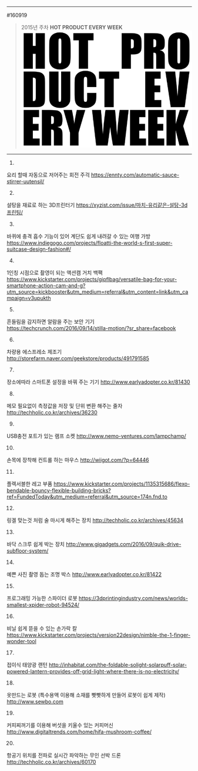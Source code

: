 
---  
#160919  
> 2015년 주차 **HOT PRODUCT EVERY WEEK**  
> ![pic](../image/MAIN.png)  

---  

1.
요리 할때 자동으로 저어주는 회전 주걱
https://ennty.com/automatic-sauce-stirrer-uutensil/

2.
설탕을 재료로 하는 3D프린터기
https://xyzist.com/issue/마치-유리같은-설탕-3d프린팅/

3.
바퀴에 충격 흡수 기능이 있어 계단도 쉽게 내려갈 수 있는 여행 가방
https://www.indiegogo.com/projects/floatti-the-world-s-first-super-suitcase-design-fashion#/

4.
1인칭 시점으로 촬영이 되는 액션캠 거치 백팩
https://www.kickstarter.com/projects/gipflbag/versatile-bag-for-your-smartphone-action-cam-and-g?utm_source=kickbooster&utm_medium=referral&utm_content=link&utm_campaign=v3upukth

5.
흔들림을 감지하면 알람을 주는 보안 기기
https://techcrunch.com/2016/09/14/stilla-motion/?sr_share=facebook

6.
차량용 에스프레소 제조기
http://storefarm.naver.com/geekstore/products/491791585

7.
장소에따라 스마트폰 설정을 바꿔 주는 기기
http://www.earlyadopter.co.kr/81430

8.
메모 필요없이 측정값을 저장 및 단위 변환 해주는 줄자
http://techholic.co.kr/archives/36230

9.
USB충전 포트가 있는 램프 소켓
http://www.nemo-ventures.com/lampchamp/

10.
손목에 장착해 컨트롤 하는 마우스
http://wiigot.com/?p=64446

11.
플렉서블한 레고 부품
https://www.kickstarter.com/projects/1135315686/flexo-bendable-bouncy-flexible-building-bricks?ref=FundedToday&utm_medium=referral&utm_source=174n.fnd.to

12.
링겔 맞는것 처럼 술 마시게 해주는 장치
http://techholic.co.kr/archives/45634

13.
바닥 스크루 쉽게 박는 장치
http://www.gigadgets.com/2016/09/quik-drive-subfloor-system/

14.
예쁜 사진 촬영 돕는 조명 박스
http://www.earlyadopter.co.kr/81422

15.
프로그래밍 가능한 스파이더 로봇
https://3dprintingindustry.com/news/worlds-smallest-xpider-robot-94524/

16.
비닐 쉽게 뜯을 수 있는 손가락 칼
https://www.kickstarter.com/projects/version22design/nimble-the-1-finger-wonder-tool

17.
접이식 태양광 랜턴
http://inhabitat.com/the-foldable-solight-solarpuff-solar-powered-lantern-provides-off-grid-light-where-there-is-no-electricity/

18.
옷만드는 로봇 (특수용액 이용해 소재를 빳빳하게 만들어 로봇이 쉽게 제작)
http://www.sewbo.com

19.
커피찌꺼기를 이용해 버섯을 키울수 있는 커피머신
http://www.digitaltrends.com/home/hifa-mushroom-coffee/

20.
항공기 위치를 전파로 실시간 파악하는 무인 선박 드론
http://techholic.co.kr/archives/60170

	